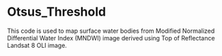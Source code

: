 # Otsus_Threshold
This code is used to map surface water bodies from Modified Normalized Differential Water Index (MNDWI) image derived using Top of Reflectance Landsat 8 OLI image. 
